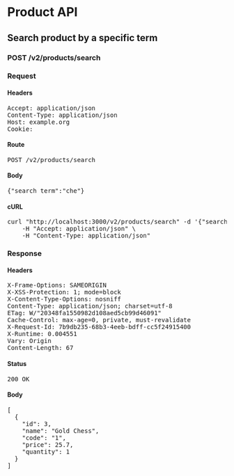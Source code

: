 # Product API

## Search product by a specific term

### POST /v2/products/search
### Request

#### Headers

<pre>Accept: application/json
Content-Type: application/json
Host: example.org
Cookie: </pre>

#### Route

<pre>POST /v2/products/search</pre>

#### Body

<pre>{"search_term":"che"}</pre>

#### cURL

<pre class="request">curl &quot;http://localhost:3000/v2/products/search&quot; -d &#39;{&quot;search_term&quot;:&quot;che&quot;}&#39; -X POST \
	-H &quot;Accept: application/json&quot; \
	-H &quot;Content-Type: application/json&quot;</pre>

### Response

#### Headers

<pre>X-Frame-Options: SAMEORIGIN
X-XSS-Protection: 1; mode=block
X-Content-Type-Options: nosniff
Content-Type: application/json; charset=utf-8
ETag: W/&quot;20348fa1550982d108aed5cb99d46091&quot;
Cache-Control: max-age=0, private, must-revalidate
X-Request-Id: 7b9db235-68b3-4eeb-bdff-cc5f24915400
X-Runtime: 0.004551
Vary: Origin
Content-Length: 67</pre>

#### Status

<pre>200 OK</pre>

#### Body

<pre>[
  {
    "id": 3,
    "name": "Gold Chess",
    "code": "1",
    "price": 25.7,
    "quantity": 1
  }
]</pre>
